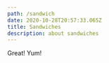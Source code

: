 ```yaml
---
path: /sandwich
date: 2020-10-28T20:57:33.065Z
title: Sandwiches
description: about sandwiches
---
```

Great! Yum!